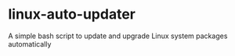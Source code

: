 # linux-auto-updater
A simple bash script to update and upgrade Linux system packages automatically
